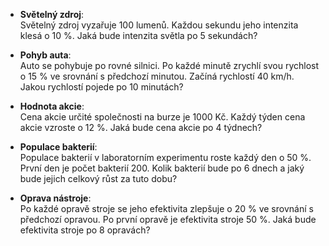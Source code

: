 - **Světelný zdroj**:  
    Světelný zdroj vyzařuje 100 lumenů. Každou sekundu jeho intenzita klesá o 10 %. Jaká bude intenzita světla po 5 sekundách?
    
- **Pohyb auta**:  
    Auto se pohybuje po rovné silnici. Po každé minutě zrychlí svou rychlost o 15 % ve srovnání s předchozí minutou. Začíná rychlostí 40 km/h. Jakou rychlostí pojede po 10 minutách?
    
- **Hodnota akcie**:  
    Cena akcie určité společnosti na burze je 1000 Kč. Každý týden cena akcie vzroste o 12 %. Jaká bude cena akcie po 4 týdnech?
    
- **Populace bakterií**:  
    Populace bakterií v laboratorním experimentu roste každý den o 50 %. První den je počet bakterií 200. Kolik bakterií bude po 6 dnech a jaký bude jejich celkový růst za tuto dobu?
    
- **Oprava nástroje**:  
    Po každé opravě stroje se jeho efektivita zlepšuje o 20 % ve srovnání s předchozí opravou. Po první opravě je efektivita stroje 50 %. Jaká bude efektivita stroje po 8 opravách?